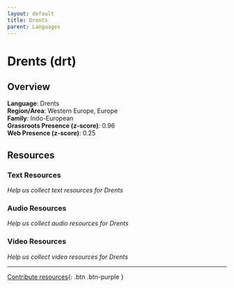 ```yaml
---
layout: default
title: Drents
parent: Languages
---
```


# Drents (drt)

## Overview

**Language**: Drents  
**Region/Area**: Western Europe, Europe  
**Family**: Indo-European  
**Grassroots Presence (z-score)**: 0.96  
**Web Presence (z-score)**: 0.25  

## Resources

### Text Resources
*Help us collect text resources for Drents*

### Audio Resources
*Help us collect audio resources for Drents*

### Video Resources
*Help us collect video resources for Drents*

---

[Contribute resources](https://forms.office.com/e/1SfLJx3u1r){: .btn .btn-purple }
